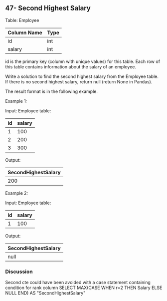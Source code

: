 ## 47- Second Highest Salary
Table: Employee


| Column Name | Type |
|-------------|------|
| id          | int  |
| salary      | int  |

id is the primary key (column with unique values) for this table.
Each row of this table contains information about the salary of an employee.
 

Write a solution to find the second highest salary from the Employee table. If there is no second highest salary, return null (return None in Pandas).

The result format is in the following example.

 

Example 1:

Input: 
Employee table:

| id | salary |
|----|--------|
| 1  | 100    |
| 2  | 200    |
| 3  | 300    |

Output: 

| SecondHighestSalary |
|---------------------|
| 200                 |

Example 2:

Input: 
Employee table:

| id | salary |
|----|--------|
| 1  | 100    |

Output: 

| SecondHighestSalary |
|---------------------|
| null                |

### Discussion
Second cte could have been avoided with a case statement containing condition for rank column
SELECT MAX(CASE WHEN r=2 THEN Salary ELSE NULL END) AS "SecondHighestSalary"